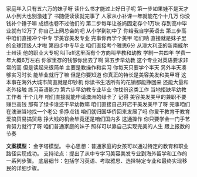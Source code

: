 家庭年入只有五六万的妹子呀
读什么书才能过上好日子呢
第一步如果娃不是天才
从小到大也别激娃了
书随便读读就完事了
人家从小补课一年就能花个十几万
你没钱补个锤子嘛
成绩也卷不过他们的
第二步每年让爸妈固定存个1万块
存到高中毕业就有12万了
你自己上网总会的吧
从小学到初中了
你给我自学英语去
第三步高中咱们直接冲个中专
学美容美发专业
完事你再学个美甲
咱们呐
直接就是妹子里的全球顶级人才啦
第四步中专毕业
咱们直接考个雅思6分
从澳大利亚的新南威尔士州读
他的职业大专呢
叫Teff这里面有个方向叫早教和幼教
学制一共四年
学费一年大概6万左右
你家里存的钱够你出去了啊
第五步早幼教
这个专业对英语要求非常的高
但是读起来很简单
主要是教操作和实习
你每天只要学个半天
另外半天凑够实习时长
能毕业就行了嘛
但是你要知道
你真正的特长是美容美发和美甲呀
这本事在海外大城市简直就是印钞机
你读书生活所有的花销都能挣回来
还能大量和老外接触
练习英语能力
第六步早幼教专业毕业
你找份这类工作
当地拒缺早幼教工作者
干个几年
咱们直接就能申请澳洲的绿卡了
记得
美容美发美甲的兼职不要赚巨高钱
那有了绿卡谁还干早幼教嘛
咱们直接自己开店干美发美甲了呀
完事咱们在澳洲当地找一个老公
多挣点钱
咱们就归国华侨回来发展了吗
你爱干教育干教育
爱搞贸易搞贸易
挣大钱的机会毕竟还是咱们国内多
这通操作
你只要学会一门手艺
肯努力就行了呀
咱们普通家庭的妹子
照样可以靠自己实现完美的人生
跟上报数的节奏

**文案模型：**
金字塔模型。
中心思想：普通家庭的女孩可以通过特定的教育和职业路径实现成功。
支持论点：提出了从中专学习美容美发专业到海外留学和工作的一系列步骤。
底层细节：包括学习英语、考取雅思、选择特定专业和最终实现移民的详细步骤。
